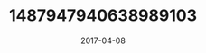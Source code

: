 ---
title: "1487947940638989103"
cover: "2017-04-08 06.33.58 1487947940638989103_46248401"
photo: "2017-04-08 06.33.58 1487947940638989103_46248401"
date: "2017-04-08"
type: "photo"
---